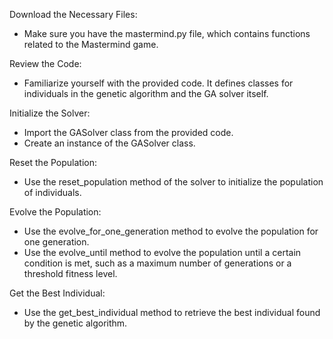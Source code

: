 Download the Necessary Files:

- Make sure you have the mastermind.py file, which contains functions related to the Mastermind game.

Review the Code:

- Familiarize yourself with the provided code. It defines classes for individuals in the genetic algorithm and the GA solver itself.

Initialize the Solver:

- Import the GASolver class from the provided code.
- Create an instance of the GASolver class.

Reset the Population:

- Use the reset_population method of the solver to initialize the population of individuals.

Evolve the Population:

- Use the evolve_for_one_generation method to evolve the population for one generation.
- Use the evolve_until method to evolve the population until a certain condition is met, such as a maximum number of generations or a threshold fitness level.

Get the Best Individual:

- Use the get_best_individual method to retrieve the best individual found by the genetic algorithm.
